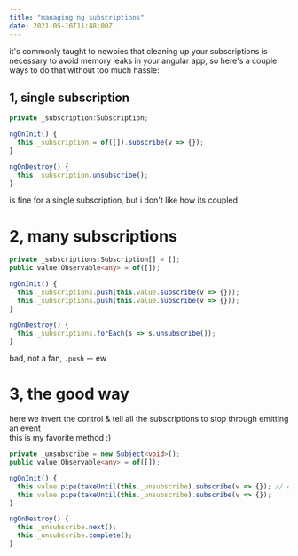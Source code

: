 ```yaml
---
title: "managing ng subscriptions"
date: 2021-05-16T11:48:00Z
---
```


it's commonly taught to newbies that cleaning up your subscriptions is necessary to avoid memory leaks in your angular app, so here's a couple ways to do that without too much hassle:

## 1, single subscription

```ts
private _subscription:Subscription;

ngOnInit() {
  this._subscription = of([]).subscribe(v => {});
}

ngOnDestroy() {
  this._subscription.unsubscribe();
}
```

is fine for a single subscription, but i don't like how its coupled

# 2, many subscriptions

```ts
private _subscriptions:Subscription[] = [];
public value:Observable<any> = of([]);

ngOnInit() {
  this._subscriptions.push(this.value.subscribe(v => {}));
  this._subscriptions.push(this.value.subscribe(v => {}));
}

ngOnDestroy() {
  this._subscriptions.forEach(s => s.unsubscribe());
}
```

bad, not a fan, `.push` -- ew

# 3, the good way

here we invert the control & tell all the subscriptions to stop through emitting an event<br/>
this is my favorite method :)

```ts
private _unsubscribe = new Subject<void>();
public value:Observable<any> = of([]);

ngOnInit() {
  this.value.pipe(takeUntil(this._unsubscribe).subscribe(v => {}); // once _unsubscribe is applied, stop the listener
  this.value.pipe(takeUntil(this._unsubscribe).subscribe(v => {});
}

ngOnDestroy() {
  this._unsubscribe.next();
  this._unsubscribe.complete();
}
```
